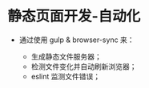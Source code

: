 # 静态页面开发-自动化

- 通过使用 gulp & browser-sync 来：

    - 生成静态文件服务器；
    - 检测文件变化并自动刷新浏览器；
    - eslint 监测文件错误；
